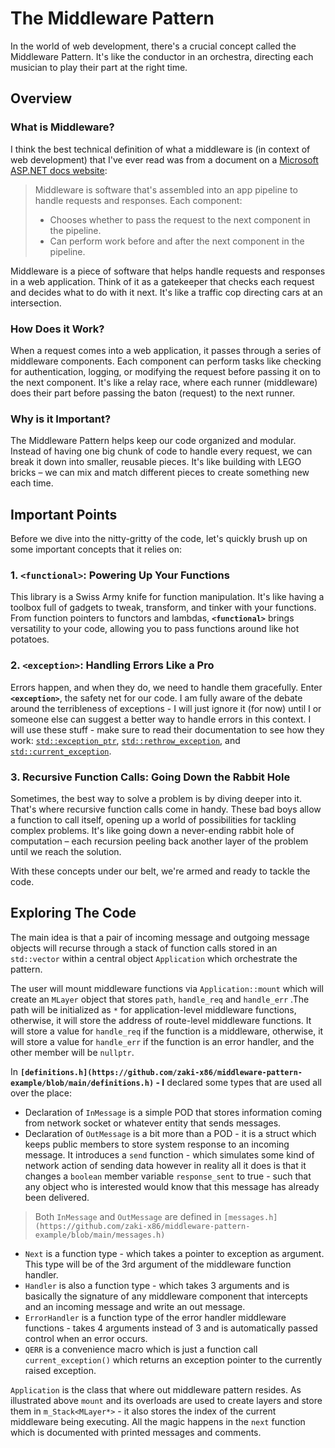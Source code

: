 # The Middleware Pattern

In the world of web development, there's a crucial concept called the Middleware Pattern. It's like the conductor in an orchestra, directing each musician to play their part at the right time.

## Overview

### **What is Middleware?**

I think the best technical definition of what a middleware is (in context of web development) that I've ever read was from a document on a [Microsoft ASP.NET docs website](https://learn.microsoft.com/en-us/aspnet/core/fundamentals/middleware/?view=aspnetcore-8.0&tabs=aspnetcore2x):

> Middleware is software that's assembled into an app pipeline to handle requests and responses. Each component:
> 
> - Chooses whether to pass the request to the next component in the pipeline.
> - Can perform work before and after the next component in the pipeline.

Middleware is a piece of software that helps handle requests and responses in a web application. Think of it as a gatekeeper that checks each request and decides what to do with it next. It's like a traffic cop directing cars at an intersection.

### **How Does it Work?**

When a request comes into a web application, it passes through a series of middleware components. Each component can perform tasks like checking for authentication, logging, or modifying the request before passing it on to the next component. It's like a relay race, where each runner (middleware) does their part before passing the baton (request) to the next runner.

### **Why is it Important?**

The Middleware Pattern helps keep our code organized and modular. Instead of having one big chunk of code to handle every request, we can break it down into smaller, reusable pieces. It's like building with LEGO bricks – we can mix and match different pieces to create something new each time.

## Important Points

Before we dive into the nitty-gritty of the code, let's quickly brush up on some important concepts that it relies on:

### 1. **`<functional>`**: Powering Up Your Functions

This library is a Swiss Army knife for function manipulation. It's like having a toolbox full of gadgets to tweak, transform, and tinker with your functions. From function pointers to functors and lambdas, **`<functional>`** brings versatility to your code, allowing you to pass functions around like hot potatoes.

### 2. **`<exception>`**: Handling Errors Like a Pro

Errors happen, and when they do, we need to handle them gracefully. Enter **`<exception>`**, the safety net for our code. I am fully aware of the debate around the terribleness of exceptions - I will just ignore it (for now) until I or someone else can suggest a better way to handle errors in this context.
I will use these stuff - make sure to read their documentation to see how they work: [`std::exception_ptr`](https://en.cppreference.com/w/cpp/error/exception_ptr), [`std::rethrow_exception`](https://en.cppreference.com/w/cpp/error/rethrow_exception), and [`std::current_exception`](https://en.cppreference.com/w/cpp/error/current_exception).

### 3. Recursive Function Calls: Going Down the Rabbit Hole

Sometimes, the best way to solve a problem is by diving deeper into it. That's where recursive function calls come in handy. These bad boys allow a function to call itself, opening up a world of possibilities for tackling complex problems. It's like going down a never-ending rabbit hole of computation – each recursion peeling back another layer of the problem until we reach the solution.

With these concepts under our belt, we're armed and ready to tackle the code.

## Exploring The Code

The main idea is that a pair of incoming message and outgoing message objects will recurse through a stack of function calls stored in an `std::vector` within a central object `Application` which orchestrate the pattern.

The user will mount middleware functions via `Application::mount` which will create an `MLayer` object that stores `path`, `handle_req` and `handle_err` .The path will be initialized as `*` for application-level middleware functions, otherwise, it will store the address of route-level middleware functions. It will store a value for `handle_req` if the function is a middleware, otherwise, it will store a value for `handle_err` if the function is an error handler, and the other member will be `nullptr`. 

In **`[definitions.h](https://github.com/zaki-x86/middleware-pattern-example/blob/main/definitions.h)` - I** declared some types that are used all over the place:

- Declaration of `InMessage` is a simple POD that stores information coming from network socket or whatever entity that sends messages.
- Declaration of `OutMessage` is a bit more than a POD - it is a struct which keeps public members to store system response to an incoming message. It introduces a `send` function - which simulates some kind of network action of sending data however in reality all it does is that it changes a `boolean` member variable `response_sent` to true - such that any object who is interested would know that this message has already been delivered.

> Both `InMessage` and `OutMessage` are defined in `[messages.h](https://github.com/zaki-x86/middleware-pattern-example/blob/main/messages.h)`
> 
- `Next` is a function type - which takes a pointer to exception as argument. This type will be of the 3rd argument of the middleware function handler.
- `Handler` is also a function type - which takes 3 arguments and is basically the signature of any middleware component that intercepts and an incoming message and write an out message.
- `ErrorHandler` is a function type of the error handler middleware functions - takes 4 arguments instead of 3 and is automatically passed control when an error occurs.
- `QERR` is a convenience macro which is just a function call `current_exception()` which returns an exception pointer to the currently raised exception.

`Application` is the class that where out middleware pattern resides. As illustrated above `mount` and its overloads are used to create layers and store them in `m_Stack<MLayer*>` - it also stores the index of the current middleware being executing. All the magic happens in the `next` function which is documented with printed messages and comments.
